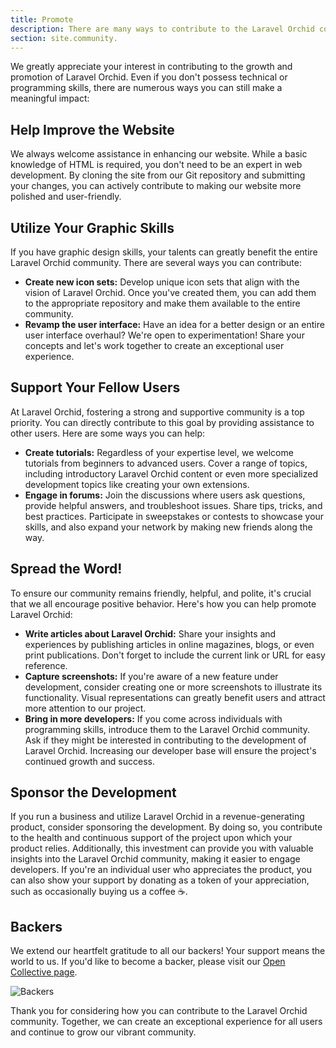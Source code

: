 ```yaml
---
title: Promote
description: There are many ways to contribute to the Laravel Orchid community
section: site.community.
---
```


We greatly appreciate your interest in contributing to the growth and promotion of Laravel Orchid. Even if you don't possess technical or programming skills, there are numerous ways you can still make a meaningful impact:

## Help Improve the Website

We always welcome assistance in enhancing our website. While a basic knowledge of HTML is required, you don't need to be an expert in web development. By cloning the site from our Git repository and submitting your changes, you can actively contribute to making our website more polished and user-friendly.

## Utilize Your Graphic Skills

If you have graphic design skills, your talents can greatly benefit the entire Laravel Orchid community. There are several ways you can contribute:

- **Create new icon sets:** Develop unique icon sets that align with the vision of Laravel Orchid. Once you've created them, you can add them to the appropriate repository and make them available to the entire community.
- **Revamp the user interface:** Have an idea for a better design or an entire user interface overhaul? We're open to experimentation! Share your concepts and let's work together to create an exceptional user experience.

## Support Your Fellow Users

At Laravel Orchid, fostering a strong and supportive community is a top priority. You can directly contribute to this goal by providing assistance to other users. Here are some ways you can help:

- **Create tutorials:** Regardless of your expertise level, we welcome tutorials from beginners to advanced users. Cover a range of topics, including introductory Laravel Orchid content or even more specialized development topics like creating your own extensions.
- **Engage in forums:** Join the discussions where users ask questions, provide helpful answers, and troubleshoot issues. Share tips, tricks, and best practices. Participate in sweepstakes or contests to showcase your skills, and also expand your network by making new friends along the way.

## Spread the Word!

To ensure our community remains friendly, helpful, and polite, it's crucial that we all encourage positive behavior. Here's how you can help promote Laravel Orchid:

- **Write articles about Laravel Orchid:** Share your insights and experiences by publishing articles in online magazines, blogs, or even print publications. Don't forget to include the current link or URL for easy reference.
- **Capture screenshots:** If you're aware of a new feature under development, consider creating one or more screenshots to illustrate its functionality. Visual representations can greatly benefit users and attract more attention to our project.
- **Bring in more developers:** If you come across individuals with programming skills, introduce them to the Laravel Orchid community. Ask if they might be interested in contributing to the development of Laravel Orchid. Increasing our developer base will ensure the project's continued growth and success.

## Sponsor the Development

If you run a business and utilize Laravel Orchid in a revenue-generating product, consider sponsoring the development. By doing so, you contribute to the health and continuous support of the project upon which your product relies. Additionally, this investment can provide you with valuable insights into the Laravel Orchid community, making it easier to engage developers. If you're an individual user who appreciates the product, you can also show your support by donating as a token of your appreciation, such as occasionally buying us a coffee ☕️.

## Backers

We extend our heartfelt gratitude to all our backers! Your support means the world to us. If you'd like to become a backer, please visit our [Open Collective page](https://opencollective.com/orchid#backer).

![Backers](https://opencollective.com/orchid/backers.svg?width=780)

Thank you for considering how you can contribute to the Laravel Orchid community. Together, we can create an exceptional experience for all users and continue to grow our vibrant community.
